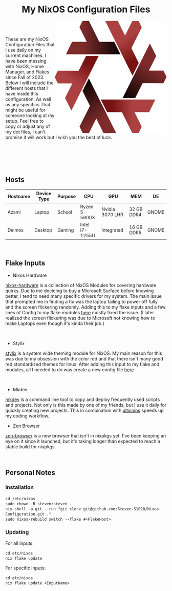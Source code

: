 <h1 align="center">
  My NixOS Configuration Files
</h1>

<img align="right" width="350" height="350" src="Assets/Other/Nix_Snowflake_Logo.svg">

<br>

<br>

These are my NixOS Configuration Files that I use daily on my current machines.
I have been messing with NixOS, Home Manager, and Flakes since Fall of 2023. 
Below I will include the different hosts that I have inside this configuration.
As well as any specifics That might be useful for someone looking at my setup.
Feel free to copy or adjust any of my dot files, I can't promise it will work but 
I wish you the best of luck.

<br>

<br>

<br>

<br>

## Hosts

| Hostname | Device Type | Purpose      | CPU            | GPU             | MEM        | DE    |
|----------|-------------|--------------|----------------|-----------------|------------|-------|
| Azami    | Laptop      | School       | Ryzen 5 5600X  | Nvidia 3070 LHR | 32 GB DDR4 | GNOME |
| Deimos   | Desktop     | Gaming       | Intel i7-1255U | Integrated      | 16 GB DDR5 | GNOME |

<br>

## Flake Inputs

- Nixos Hardware

[nixos-hardware](https://github.com/NixOS/nixos-hardware.git) is a collection of NixOS Modules for covering hardware quirks. Due to me deciding to buy a Microsoft Surface before knowing better, I tend to need many specific drivers for my system. The     main issue that prompted me in finding a fix was the laptop failing to power off fully and the screen flickering randomly. Adding this to my flake inputs and a few lines of Config to my flake modules [here](https://github.com/Steven-S1020/Nixos-Configuration/blob/e0d55644fd67f45364d4b5bd64139e7b2ba4f110/flake.nix#L27-L28) mostly fixed the issue. (I later realized the screen flickering was due to Microsoft not knowing how to make Laptops even though it's kinda their job.)

<br>

- Stylix

[stylix](https://github.com/danth/stylix.git) is a system wide theming module for NixOS. My main reason for this was due to my obsession with the color red and that there isn't many good red standardized themes for linux. After adding this input to my flake and modules, all I needed to do was create a new config file [here](https://github.com/Steven-S1020/Nixos-Configuration/blob/e0d55644fd67f45364d4b5bd64139e7b2ba4f110/Modules/Configs/stylix.nix)

<br>

- Mkdev

[mkdev](https://github.com/4jamesccraven/mkdev.git) is a command line tool to copy and deploy frequently used scripts and projects. Not only is this made by one of my friends, but I use it daily for quickly creating new projects. This in combination with [ultisnips](https://github.com/SirVer/ultisnips.git) speeds up my coding workflow.

- Zen Browser

[zen-browser](https://github.com/youwen5/zen-browser-flake.git) is a new browser that isn't in nixpkgs yet. I've been keeping an eye on it since it launched, but it's taking longer than expected to reach a stable build for nixpkgs.

<br>

## Personal Notes

### Installation

```
cd /etc/nixos
sudo chown -R steven:steven .
nix-shell -p git --run "git clone git@github.com:Steven-S1020/Nixos-Configuration.git ."
sudo nixos-rebuild switch --flake #<FlakeHost>
```

### Updating

For all inputs:
```
cd etc/nixos
nix flake update
```
For specific inputs:
```
cd etc/nixos
nix flake update <InputName>
```
